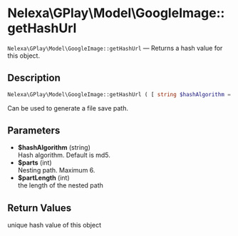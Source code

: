 # Nelexa\GPlay\Model\GoogleImage::getHashUrl
`Nelexa\GPlay\Model\GoogleImage::getHashUrl` — Returns a hash value for this object.

## Description
```php
Nelexa\GPlay\Model\GoogleImage::getHashUrl ( [ string $hashAlgorithm = "md5" ] [, int $parts = 0 ] [, int $partLength = 2 ] ) : string
```
Can be used to generate a file save path.

## Parameters
* **$hashAlgorithm** (string)  
Hash algorithm. Default is md5.
* **$parts** (int)  
Nesting path. Maximum 6.
* **$partLength** (int)  
the length of the nested path

## Return Values
unique hash value of this object

